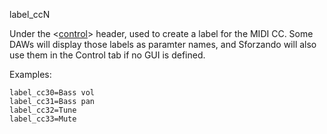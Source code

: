 label_ccN

Under the <[control](/headers/control)> header,
used to create a label for the MIDI CC.
Some DAWs will display those labels as paramter names, and Sforzando will also
use them in the Control tab if no GUI is defined.

Examples:

```
label_cc30=Bass vol
label_cc31=Bass pan
label_cc32=Tune
label_cc33=Mute
```
